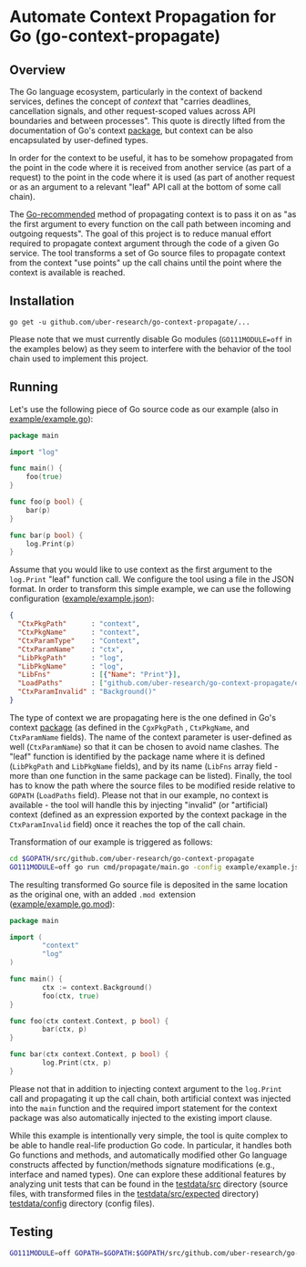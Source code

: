 # Automate Context Propagation for Go (go-context-propagate) 

## Overview

The Go language ecosystem, particularly in the context of backend services, defines the concept of *context* that "carries deadlines, cancellation signals, and other request-scoped values across API boundaries and between processes". This quote is directly lifted from the documentation of Go's context [package](https://golang.org/pkg/context/), but context can be also encapsulated by user-defined types.

In order for the context to be useful, it has to be somehow propagated from the point in the code where it is received from another service (as part of a request) to the point in the code where it is used (as part of another request or as an argument to a relevant "leaf" API call at the bottom of some call chain).

The [Go-recommended](https://blog.golang.org/context) method of propagating context is to pass it on as "as the first argument to every function on the call path between incoming and outgoing requests". The goal of this project is to reduce manual effort required to propagate context argument through the code of a given Go service. The tool transforms a set of Go source files to propagate context from the context "use points" up the call chains until the point where the context is available is reached.

## Installation

`go get -u github.com/uber-research/go-context-propagate/...`

Please note that we must currently disable Go modules (`GO111MODULE=off` in the examples below) as they seem to interfere with the behavior of the tool chain used to implement this project.

## Running

Let's use the following piece of Go source code as our example (also in [example/example.go](example/example.go)):

```go
package main

import "log"

func main() {
	foo(true)
}

func foo(p bool) {
	bar(p)
}

func bar(p bool) {
	log.Print(p)
}
```

Assume that you would like to use context as the first argument to the `log.Print` "leaf" function call. We configure the tool using a file in the JSON format. In order to transform this simple example, we can use the following configuration ([example/example.json](example/example.json)):

```json
{
  "CtxPkgPath"      : "context",
  "CtxPkgName"      : "context",
  "CtxParamType"    : "Context",
  "CtxParamName"    : "ctx",
  "LibPkgPath"      : "log",
  "LibPkgName"      : "log",
  "LibFns"          : [{"Name": "Print"}],
  "LoadPaths"       : ["github.com/uber-research/go-context-propagate/example"],
  "CtxParamInvalid" : "Background()"
}
```

The type of context we are propagating here is the one defined in Go's context [package](https://golang.org/pkg/context/) (as defined in the `CgxPkgPath` , `CtxPkgName`, and `CtxParamName` fields). The name of the context parameter is user-defined as well (`CtxParamName`) so that it can be chosen to avoid name clashes. The "leaf" function is identified by the package name where it is defined (`LibPkgPath` and `LibPkgName` fields), and by its name (`LibFns` array field -  more than one function in the same package can be listed). Finally, the tool has to know the path where the source files to be modified reside relative to `GOPATH` (`LoadPaths` field). Please not that in our example, no context is available - the tool will handle this by injecting "invalid" (or "artificial) context (defined as an expression exported by the context package in the `CtxParamInvalid` field) once it reaches the top of the call chain.

Transformation of our example is triggered as follows:

```bash
cd $GOPATH/src/github.com/uber-research/go-context-propagate
GO111MODULE=off go run cmd/propagate/main.go -config example/example.json
```

The resulting transformed Go source file is deposited in the same location as the original one, with an added `.mod `extension ([example/example.go.mod](example/example.go.mod)):

```go
package main

import (
        "context"
        "log"
)

func main() {
        ctx := context.Background()
        foo(ctx, true)
}

func foo(ctx context.Context, p bool) {
        bar(ctx, p)
}

func bar(ctx context.Context, p bool) {
        log.Print(ctx, p)
}
```

Please not that in addition to injecting context argument to the `log.Print` call and propagating it up the call chain, both artificial context was injected into the `main` function and the required import statement for the context package was also automatically injected to the existing import clause.

While this example is intentionally very simple, the tool is quite complex to be able to handle real-life production Go code. In particular, it handles both Go functions and methods, and automatically modified other Go language constructs affected by function/methods signature modifications (e.g., interface and named types). One can explore these additional features by analyzing unit tests that can be found in the [testdata/src](testdata/src) directory (source files, with transformed files in the [testdata/src/expected](testdata/src/expected) directory)  [testdata/config](testdata/config) directory (config files).

## Testing

```bash
GO111MODULE=off GOPATH=$GOPATH:$GOPATH/src/github.com/uber-research/go-context-propagate/testdata go test -v
```



